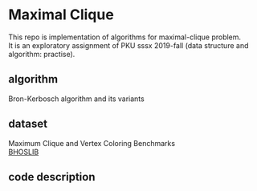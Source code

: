 # Maximal Clique

This repo is implementation of algorithms for maximal-clique problem.  
It is an exploratory assignment of PKU sssx 2019-fall (data structure and algorithm: practise).

## algorithm

Bron-Kerbosch algorithm and its variants

## dataset

Maximum Clique and Vertex Coloring Benchmarks  
[BHOSLIB](http://sites.nlsde.buaa.edu.cn/~kexu/benchmarks/graph-benchmarks.htm)

## code description
